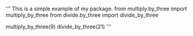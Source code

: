 '''
This is a simple example of my package.
from multiply.by_three import multiply_by_three
from divide.by_three import divide_by_three

multiply_by_three(9)
divide_by_three(21)
'''